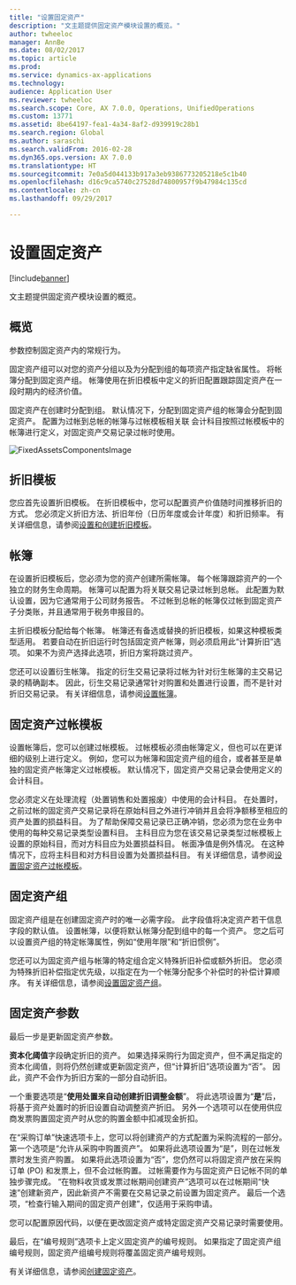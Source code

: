 ```yaml
---
title: "设置固定资产"
description: "文主题提供固定资产模块设置的概览。"
author: twheeloc
manager: AnnBe
ms.date: 08/02/2017
ms.topic: article
ms.prod: 
ms.service: dynamics-ax-applications
ms.technology: 
audience: Application User
ms.reviewer: twheeloc
ms.search.scope: Core, AX 7.0.0, Operations, UnifiedOperations
ms.custom: 13771
ms.assetid: 8be64197-fea1-4a34-8af2-d939919c28b1
ms.search.region: Global
ms.author: saraschi
ms.search.validFrom: 2016-02-28
ms.dyn365.ops.version: AX 7.0.0
ms.translationtype: HT
ms.sourcegitcommit: 7e0a5d044133b917a3eb9386773205218e5c1b40
ms.openlocfilehash: d16c9ca5740c27528d74800957f9b47984c135cd
ms.contentlocale: zh-cn
ms.lasthandoff: 09/29/2017

---
```


# <a name="set-up-fixed-assets"></a>设置固定资产

[!include[banner](../includes/banner.md)]


文主题提供固定资产模块设置的概览。

<a name="overview"></a>概览
--------
参数控制固定资产内的常规行为。

固定资产组可以对您的资产分组以及为分配到组的每项资产指定缺省属性。 将帐簿分配到固定资产组。 帐簿使用在折旧模板中定义的折旧配置跟踪固定资产在一段时期内的经济价值。

固定资产在创建时分配到组。 默认情况下，分配到固定资产组的帐簿会分配到固定资产。 配置为过帐到总帐的帐簿与过帐模板相关联 会计科目按照过帐模板中的帐簿进行定义，对固定资产交易记录过帐时使用。 

![FixedAssetsComponentsImage](./media/FAComponents_Updated.png)

## <a name="depreciation-profiles"></a>折旧模板
您应首先设置折旧模板。 在折旧模板中，您可以配置资产价值随时间推移折旧的方式。 您必须定义折旧方法、折旧年份（日历年度或会计年度）和折旧频率。 有关详细信息，请参阅[设置和创建折旧模板](tasks/set-up-depreciation-profiles.md)。

## <a name="books"></a>帐簿
在设置折旧模板后，您必须为您的资产创建所需帐簿。 每个帐簿跟踪资产的一个独立的财务生命周期。 帐簿可以配置为将关联交易记录过帐到总帐。 此配置为默认设置，因为它通常用于公司财务报告。 不过帐到总帐的帐簿仅过帐到固定资产子分类账，并且通常用于税务申报目的。

主折旧模板分配给每个帐簿。 帐簿还有备选或替换的折旧模板，如果这种模板类型适用。 若要自动在折旧运行时包括固定资产帐簿，则必须启用此“计算折旧”选项。 如果不为资产选择此选项，折旧方案将跳过资产。

您还可以设置衍生帐簿。 指定的衍生交易记录将过帐为针对衍生帐簿的主交易记录的精确副本。 因此，衍生交易记录通常针对购置和处置进行设置，而不是针对折旧交易记录。
有关详细信息，请参阅[设置帐簿](tasks/set-up-value-models.md)。

## <a name="fixed-asset-posting-profiles"></a>固定资产过帐模板
设置帐簿后，您可以创建过帐模板。 过帐模板必须由帐簿定义，但也可以在更详细的级别上进行定义。 例如，您可以为帐簿和固定资产组的组合，或者甚至是单独的固定资产帐簿定义过帐模板。 默认情况下，固定资产交易记录会使用定义的会计科目。

您必须定义在处理流程（处置销售和处置报废）中使用的会计科目。 在处置时，之前过帐的固定资产交易记录将在原始科目之外进行冲销并且会将净额移至相应的资产处置的损益科目。 为了帮助保障交易记录已正确冲销，您必须为您在业务中使用的每种交易记录类型设置科目。 主科目应为您在该交易记录类型过帐模板上设置的原始科目，而对方科目应为处置损益科目。 帐面净值是例外情况。 在这种情况下，应将主科目和对方科目设置为处置损益科目。 有关详细信息，请参阅[设置固定资产过帐模板](tasks/set-up-fixed-asset-posting-profiles.md)。

## <a name="fixed-asset-groups"></a>固定资产组
固定资产组是在创建固定资产时的唯一必需字段。 此字段值将决定资产若干信息字段的默认值。 设置帐簿，以便将默认帐簿分配到组中的每一个资产。 您之后可以设置资产组的特定帐簿属性，例如“使用年限”和“折旧惯例”。

您还可以为固定资产组与帐簿的特定组合定义特殊折旧补偿或额外折旧。 您必须为特殊折旧补偿指定优先级，以指定在为一个帐簿分配多个补偿时的补偿计算顺序。 有关详细信息，请参阅[设置固定资产组](tasks/set-up-fixed-asset-groups.md)。

## <a name="fixed-asset-parameters"></a>固定资产参数
最后一步是更新固定资产参数。

**资本化阈值**字段确定折旧的资产。 如果选择采购行为固定资产，但不满足指定的资本化阈值，则将仍然创建或更新固定资产，但“计算折旧”选项设置为“否”。 因此，资产不会作为折旧方案的一部分自动折旧。

一个重要选项是“**使用处置来自动创建折旧调整金额**”。 将此选项设置为“**是**”后，将基于资产处置时的折旧设置自动调整资产折旧。 另外一个选项可以在使用供应商发票购置固定资产时从您的购置金额中扣减现金折扣。

在“采购订单”快速选项卡上，您可以将创建资产的方式配置为采购流程的一部分。 第一个选项是“允许从采购中购置资产”。 如果将此选项设置为“是”，则在过帐发票时发生资产购置。 如果将此选项设置为“否”，您仍然可以将固定资产放在采购订单 (PO) 和发票上，但不会过帐购置。 过帐需要作为与固定资产日记帐不同的单独步骤完成。 “在物料收货或发票过帐期间创建资产”选项可以在过帐期间“快速”创建新资产，因此新资产不需要在交易记录之前设置为固定资产。 最后一个选项，“检查行输入期间的固定资产创建”，仅适用于采购申请。

您可以配置原因代码，以便在更改固定资产或特定固定资产交易记录时需要使用。

最后，在“编号规则”选项卡上定义固定资产的编号规则。 如果指定了固定资产组编号规则，固定资产组编号规则将覆盖固定资产编号规则。

有关详细信息，请参阅[创建固定资产](tasks/create-fixed-asset.md)。


